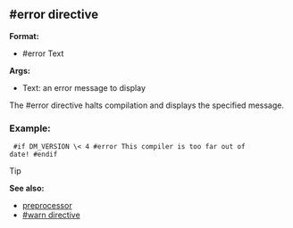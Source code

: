 ## #error directive

**Format:**
+   #error Text
<!-- -->
**Args:**
+   Text: an error message to display


The #error directive halts compilation and displays the
specified message.
### Example:

``` dm
 #if DM_VERSION \< 4 #error This compiler is too far out of
date! #endif 
```


> [!TIP] 
> **See also:**
> +   [preprocessor](/ref/DM/preprocessor.md) 
> +   [#warn directive](/ref/DM/preprocessor/warn.md) <!-- -->